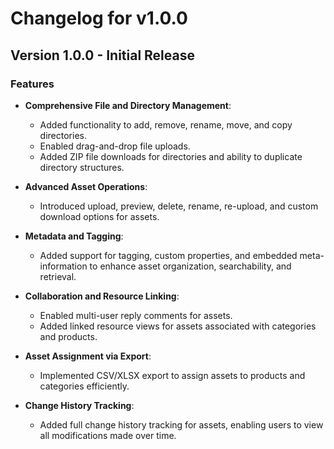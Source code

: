 # Changelog for v1.0.0

## **Version 1.0.0** - Initial Release  

### Features
- **Comprehensive File and Directory Management**:  
  - Added functionality to add, remove, rename, move, and copy directories.
  - Enabled drag-and-drop file uploads.
  - Added ZIP file downloads for directories and ability to duplicate directory structures.

- **Advanced Asset Operations**:  
  - Introduced upload, preview, delete, rename, re-upload, and custom download options for assets.

- **Metadata and Tagging**:  
  - Added support for tagging, custom properties, and embedded meta-information to enhance asset organization, searchability, and retrieval.

- **Collaboration and Resource Linking**:  
  - Enabled multi-user reply comments for assets.
  - Added linked resource views for assets associated with categories and products.

- **Asset Assignment via Export**:  
  - Implemented CSV/XLSX export to assign assets to products and categories efficiently.

- **Change History Tracking**:  
  - Added full change history tracking for assets, enabling users to view all modifications made over time.